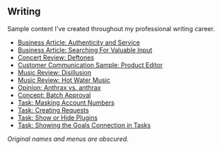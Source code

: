 ## Writing

Sample content I've created throughout my professional writing career. 

* [Business Article: Authenticity and Service](opinion/authenticity_and_service.md)
* [Business Article: Searching For Valuable Input](searching_for_valuable_input.md)
* [Concert Review: Deftones](reviews/deftones_concert.md)
* [Customer Communication Sample: Product Editor](01_customer_communication_sample.md)
* [Music Review: Disillusion](reviews/disillusion_gloria.md)
* [Music Review: Hot Water Music](reviews/hot_water_music_caution.md)
* [Opinion: Anthrax vs. anthrax](opinion/anthrax_vs_anthrax.md)
* [Concept: Batch Approval](04_software_update.md)
* [Task: Masking Account Numbers](02_masking_account_numbers.md)
* [Task: Creating Requests](03_procedural_task.md)
* [Task: Show or Hide Plugins](show_or_hide_plugins_within_a_task.md)
* [Task: Showing the Goals Connection in Tasks](Showing_the_Goals_Connection_in_Tasks.md) 

*Original names and menus are obscured.*

